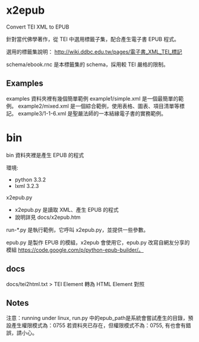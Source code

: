x2epub
======

Convert TEI XML to EPUB

針對當代佛學著作，從 TEI 中選用標籤子集，配合產生電子書 EPUB 程式。

選用的標籤集說明：
http://wiki.ddbc.edu.tw/pages/電子書_XML_TEI_標記

schema/ebook.rnc 是本標籤集的 schema，採用較 TEI 嚴格的限制。


Examples
------------

examples 資料夾裡有幾個簡單範例
	example1/simple.xml 是一個最簡單的範例。
	example2/mixed.xml 是一個綜合範例，使用表格、圖表、項目清單等標記。
	example3/1-1-6.xml 是聖嚴法師的一本結緣電子書的實務範例。


bin
===

bin 資料夾裡是產生 EPUB 的程式

環境: 

* python 3.3.2
* lxml 3.2.3
	
x2epub.py

* x2epub.py 是讀取 XML、產生 EPUB 的程式
* 說明詳見 docs/x2epub.htm

run-*.py 是執行範例，它呼叫 x2epub.py，並提供一些參數。

epub.py 是製作 EPUB 的模組，x2epub 會使用它，epub.py 改寫自網友分享的模組 https://code.google.com/p/python-epub-builder/。


docs
------

docs/tei2html.txt
	> TEI Element 轉為 HTML Element 對照

Notes
-------

注意：running under linux, 
    run.py 中的epub_path是系統會嘗試產生的目錄，預設產生權限模式為：0755
    若資料夾已存在，但權限模式不為：0755, 有也會有錯誤，請小心。
